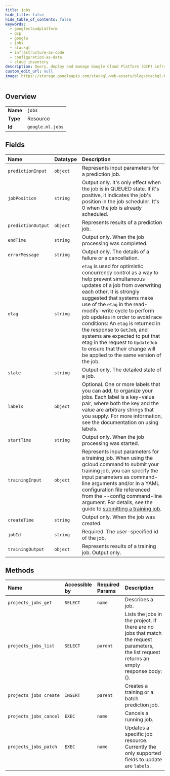 ```yaml
---
title: jobs
hide_title: false
hide_table_of_contents: false
keywords:
  - googlecloudplatform
  - gcp
  - google
  - jobs
  - stackql
  - infrastructure-as-code
  - configuration-as-data
  - cloud inventory
description: Query, deploy and manage Google Cloud Platform (GCP) infrastructure and resources using SQL
custom_edit_url: null
image: https://storage.googleapis.com/stackql-web-assets/blog/stackql-blog-post-featured-image.png
---
```

  
    

## Overview
<table><tbody>
<tr><td><b>Name</b></td><td><code>jobs</code></td></tr>
<tr><td><b>Type</b></td><td>Resource</td></tr>
<tr><td><b>Id</b></td><td><code>google.ml.jobs</code></td></tr>
</tbody></table>

## Fields
| Name | Datatype | Description |
|:-----|:---------|:------------|
| `predictionInput` | `object` | Represents input parameters for a prediction job. |
| `jobPosition` | `string` | Output only. It's only effect when the job is in QUEUED state. If it's positive, it indicates the job's position in the job scheduler. It's 0 when the job is already scheduled. |
| `predictionOutput` | `object` | Represents results of a prediction job. |
| `endTime` | `string` | Output only. When the job processing was completed. |
| `errorMessage` | `string` | Output only. The details of a failure or a cancellation. |
| `etag` | `string` | `etag` is used for optimistic concurrency control as a way to help prevent simultaneous updates of a job from overwriting each other. It is strongly suggested that systems make use of the `etag` in the read-modify-write cycle to perform job updates in order to avoid race conditions: An `etag` is returned in the response to `GetJob`, and systems are expected to put that etag in the request to `UpdateJob` to ensure that their change will be applied to the same version of the job. |
| `state` | `string` | Output only. The detailed state of a job. |
| `labels` | `object` | Optional. One or more labels that you can add, to organize your jobs. Each label is a key-value pair, where both the key and the value are arbitrary strings that you supply. For more information, see the documentation on using labels. |
| `startTime` | `string` | Output only. When the job processing was started. |
| `trainingInput` | `object` | Represents input parameters for a training job. When using the gcloud command to submit your training job, you can specify the input parameters as command-line arguments and/or in a YAML configuration file referenced from the --config command-line argument. For details, see the guide to [submitting a training job](https://cloud.google.com/ai-platform/training/docs/training-jobs). |
| `createTime` | `string` | Output only. When the job was created. |
| `jobId` | `string` | Required. The user-specified id of the job. |
| `trainingOutput` | `object` | Represents results of a training job. Output only. |
## Methods
| Name | Accessible by | Required Params | Description |
|:-----|:--------------|:----------------|:------------|
| `projects_jobs_get` | `SELECT` | `name` | Describes a job. |
| `projects_jobs_list` | `SELECT` | `parent` | Lists the jobs in the project. If there are no jobs that match the request parameters, the list request returns an empty response body: {}. |
| `projects_jobs_create` | `INSERT` | `parent` | Creates a training or a batch prediction job. |
| `projects_jobs_cancel` | `EXEC` | `name` | Cancels a running job. |
| `projects_jobs_patch` | `EXEC` | `name` | Updates a specific job resource. Currently the only supported fields to update are `labels`. |
